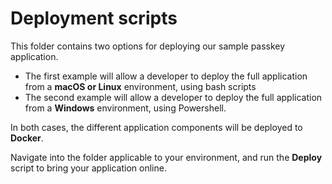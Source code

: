 # Deployment scripts

This folder contains two options for deploying our sample passkey application.

- The first example will allow a developer to deploy the full application from a **macOS or Linux** environment, using bash scripts
- The second example will allow a developer to deploy the full application from a **Windows** environment, using Powershell.

In both cases, the different application components will be deployed to **Docker**.

Navigate into the folder applicable to your environment, and run the **Deploy** script to bring your application online.
